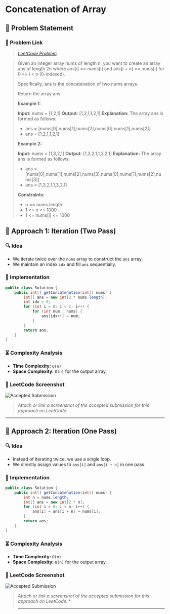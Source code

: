 # Concatenation of Array

## 📝 Problem Statement

### 🔗 Problem Link

> *[LeetCode Problem](https://leetcode.com/problems/concatenation-of-array/description/)*

> Given an integer array nums of length n, you want to create an array ans of length 2n where ans[i] == nums[i] and ans[i + n] == nums[i] for 0 <= i < n (0-indexed).
>
> Specifically, ans is the concatenation of two nums arrays.
>
> Return the array ans.
>
> **Example 1:**
>
> **Input:** nums = [1,2,1]
> **Output:** [1,2,1,1,2,1]
> **Explanation:** The array ans is formed as follows:
>
> - ans = [nums[0],nums[1],nums[2],nums[0],nums[1],nums[2]]
> - ans = [1,2,1,1,2,1]
>
> **Example 2:**
>
> **Input:** nums = [1,3,2,1]
> **Output:** [1,3,2,1,1,3,2,1]
> **Explanation:** The array ans is formed as follows:
>
> - ans = [nums[0],nums[1],nums[2],nums[3],nums[0],nums[1],nums[2],nums[3]]
> - ans = [1,3,2,1,1,3,2,1]
>
> **Constraints:**
>
> - n == nums.length
> - 1 <= n <= 1000
> - 1 <= nums[i] <= 1000

## 🔹 Approach 1: Iteration (Two Pass)

### 🔍 Idea

- We iterate twice over the `nums` array to construct the `ans` array.
- We maintain an index `idx` and fill `ans` sequentially.

### 🚀 Implementation

```java
public class Solution {
    public int[] getConcatenation(int[] nums) {
        int[] ans = new int[2 * nums.length];
        int idx = 0;
        for (int i = 0; i < 2; i++) {
            for (int num : nums) {
                ans[idx++] = num;
            }
        }
        return ans;
    }
}
```

### ⏳ Complexity Analysis

- **Time Complexity:** `O(n)`
- **Space Complexity:** `O(n)` for the output array.

### 📸 LeetCode Screenshot

![Accepted Submission](Screenshots/approach1.png)

> *Attach or link a screenshot of the accepted submission for this approach on LeetCode.*

---

## 🔹 Approach 2: Iteration (One Pass)

### 🔍 Idea

- Instead of iterating twice, we use a single loop.
- We directly assign values to `ans[i]` and `ans[i + n]` in one pass.

### 🚀 Implementation

```java
public class Solution {
    public int[] getConcatenation(int[] nums) {
        int n = nums.length;
        int[] ans = new int[2 * n];
        for (int i = 0; i < n; i++) {
            ans[i] = ans[i + n] = nums[i];
        }
        return ans;
    }
}
```

### ⏳ Complexity Analysis

- **Time Complexity:** `O(n)`
- **Space Complexity:** `O(n)` for the output array.

### 📸 LeetCode Screenshot

![Accepted Submission](Screenshots/approach1.png)

> *Attach or link a screenshot of the accepted submission for this approach on LeetCode.* \*
>
> ---
>
> &#x20;
